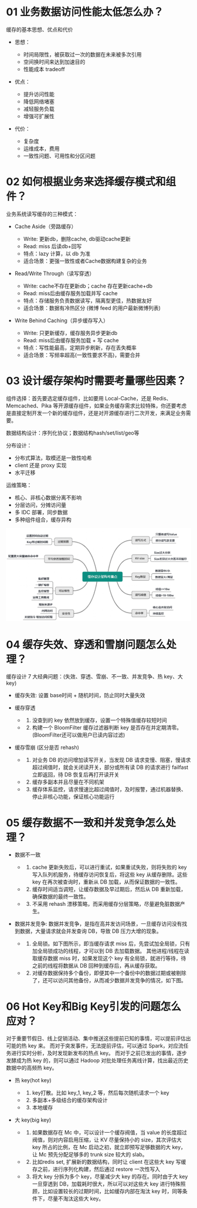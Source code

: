 # 01 业务数据访问性能太低怎么办？

缓存的基本思想、优点和代价

- 思想：
  - 时间局限性，被获取过一次的数据在未来被多次引用
  - 空间换时间来达到加速目的
  - 性能成本 tradeoff

- 优点：
  - 提升访问性能
  - 降低网络堵塞
  - 减轻服务负载
  - 增强可扩展性

- 代价：
  - 复杂度
  - 运维成本，费用
  - 一致性问题、可用性和分区问题


# 02 如何根据业务来选择缓存模式和组件？

业务系统读写缓存的三种模式：

- Cache Aside（旁路缓存）
  - Write: 更新db，删除cache, db驱动cache更新
  - Read: miss 后读db+回写
  - 特点：lazy 计算，以 db 为准
  - 适合场景：更强一致性或者Cache数据构建复杂的业务

- Read/Write Through（读写穿透）
  - Write: cache不存在更新db；cache 存在更新cache+db
  - Read: miss后由缓存服务加载并写 cache
  - 特点：存储服务负责数据读写，隔离型更佳，热数据友好
  - 适合场景：数据有冷热区分 (微博 feed 的用户最新微博列表)

- Write Behind Caching（异步缓存写入）
  - Write: 只更新缓存，缓存服务异步更新db
  - Read: miss后由缓存服务加载 + 写 cache
  - 特点：写性能最高，定期异步刷新，存在丢失概率
  - 适合场景：写频率超高(一致性要求不高)，需要合并


# 03 设计缓存架构时需要考量哪些因素？

组件选择：首先要选定缓存组件，比如要用 Local-Cache，还是 Redis、Memcached、Pika 等开源缓存组件，如果业务缓存需求比较特殊，你还要考虑是直接定制开发一个新的缓存组件，还是对开源缓存进行二次开发，来满足业务需要。

数据结构设计：序列化协议；数据结构hash/set/list/geo等

分布设计：
- 分布式算法，取模还是一致性哈希
- client 还是 proxy 实现
- 水平迁移

运维策略：
- 核心、非核心数据分离不影响
- 分层访问，分摊访问量
- 多 IDC 部署，同步数据
- 多种组件组合，缓存异构

![](./缓存架构设计考量点.png)


# 04 缓存失效、穿透和雪崩问题怎么处理？

缓存设计 7 大经典问题：(失效、穿透、雪崩、不一致、并发竞争、热 key、大 key)

- 缓存失效: 设置 base时间 + 随机时间，防止同时大量失效

- 缓存穿透
  - 1. 没查到的 key 依然放到缓存，设置一个特殊值缓存较短时间
  - 2. 构建一个 BloomFilter 缓存过滤器判断 key 是否存在并定期清零。(BloomFilter还可以做用户已读内容过滤)

- 缓存雪崩 (区分是否 rehash)
  - 1. 对业务 DB 的访问增加读写开关，当发现 DB 请求变慢、阻塞，慢请求超过阀值时，就会关闭读开关，部分或所有读 DB 的请求进行 failfast 立即返回，待 DB 恢复后再打开读开关
  - 2. 缓存多副本并且尽量在不同机架
  - 3. 缓存体系监控，请求慢速比超过阈值时，及时报警，通过机器替换、停止非核心功能，保证核心功能运行


# 05 缓存数据不一致和并发竞争怎么处理？

- 数据不一致
  - 1. cache 更新失败后，可以进行重试，如果重试失败，则将失败的 key 写入队列机服务，待缓存访问恢复后，将这些 key 从缓存删除。这些 key 在再次被查询时，重新从 DB 加载，从而保证数据的一致性。
  - 2. 缓存时间适当调短，让缓存数据及早过期后，然后从 DB 重新加载，确保数据的最终一致性。
  - 3. 不采用 rehash 漂移策略，而采用缓存分层策略，尽量避免脏数据产生。

- 数据并发竞争: 数据并发竞争，是指在高并发访问场景，一旦缓存访问没有找到数据，大量请求就会并发查询 DB，导致 DB 压力大增的现象。
  - 1. 全局锁。如下图所示，即当缓存请求 miss 后，先尝试加全局锁，只有加全局锁成功的线程，才可以到 DB 去加载数据。
    其他进程/线程在读取缓存数据 miss 时，如果发现这个 key 有全局锁，就进行等待，待之前的线程将数据从 DB 回种到缓存后，再从缓存获取。
  - 2. 对缓存数据保持多个备份，即便其中一个备份中的数据过期或被剔除了，还可以访问其他备份，从而减少数据并发竞争的情况，如下图。


# 06 Hot Key和Big Key引发的问题怎么应对？

对于重要节假日、线上促销活动、集中推送这些提前已知的事情，可以提前评估出可能的热 key 来。
而对于突发事件，无法提前评估，可以通过 Spark，对应流任务进行实时分析，及时发现新发布的热点 key。
而对于之前已发出的事情，逐步发酵成为热 key 的，则可以通过 Hadoop 对批处理任务离线计算，找出最近历史数据中的高频热 key。

- 热 key(hot key)
  - 1. key打散。比如 key_1, key_2 等，然后每次随机请求一个 key
  - 2. 多副本+多级结合的缓存架构设计
  - 3. 本地缓存

- 大 key(big key)
  - 1. 如果数据存在 Mc 中，可以设计一个缓存阀值，当 value 的长度超过阀值，则对内容启用压缩，让 KV 尽量保持小的 size，其次评估大 key 所占的比例，在 Mc 启动之初，就立即预写足够数据的大 key，让 Mc 预先分配足够多的 trunk size 较大的 slab。
  - 2. 比如redis set, 扩展新的数据结构，同时让 client 在这些大 key 写缓存之前，进行序列化构建，然后通过 restore 一次性写入
  - 3. 将大 key 分拆为多个 key，尽量减少大 key 的存在。同时由于大 key 一旦穿透到 DB，加载耗时很大，所以可以对这些大 key 进行特殊照顾，比如设置较长的过期时间，比如缓存内部在淘汰 key 时，同等条件下，尽量不淘汰这些大 key。
